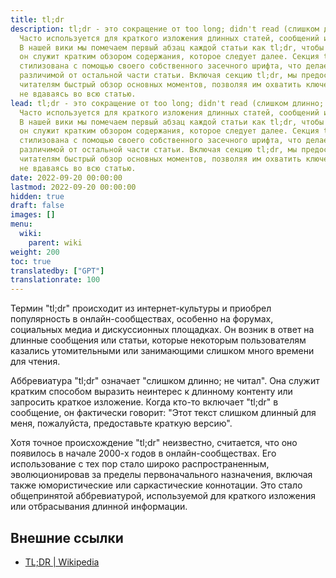```yaml
---
title: tl;dr
description: tl;dr - это сокращение от too long; didn't read (слишком длинно; не читал).
  Часто используется для краткого изложения длинных статей, сообщений или дискуссий.
  В нашей вики мы помечаем первый абзац каждой статьи как tl;dr, чтобы указать, что
  он служит кратким обзором содержания, которое следует далее. Секция tl;dr немного
  стилизована с помощью своего собственного засечного шрифта, что делает ее легко
  различимой от остальной части статьи. Включая секцию tl;dr, мы предоставляем нашим
  читателям быстрый обзор основных моментов, позволяя им охватить ключевую информацию,
  не вдаваясь во всю статью.
lead: tl;dr - это сокращение от too long; didn't read (слишком длинно; не читал).
  Часто используется для краткого изложения длинных статей, сообщений или дискуссий.
  В нашей вики мы помечаем первый абзац каждой статьи как tl;dr, чтобы указать, что
  он служит кратким обзором содержания, которое следует далее. Секция tl;dr немного
  стилизована с помощью своего собственного засечного шрифта, что делает ее легко
  различимой от остальной части статьи. Включая секцию tl;dr, мы предоставляем нашим
  читателям быстрый обзор основных моментов, позволяя им охватить ключевую информацию,
  не вдаваясь во всю статью.
date: 2022-09-20 00:00:00
lastmod: 2022-09-20 00:00:00
hidden: true
draft: false
images: []
menu:
  wiki:
    parent: wiki
weight: 200
toc: true
translatedby: ["GPT"]
translationrate: 100
---
```


Термин "tl;dr" происходит из интернет-культуры и приобрел популярность в онлайн-сообществах, особенно на форумах, социальных медиа и дискуссионных площадках. Он возник в ответ на длинные сообщения или статьи, которые некоторым пользователям казались утомительными или занимающими слишком много времени для чтения.

Аббревиатура "tl;dr" означает "слишком длинно; не читал". Она служит кратким способом выразить неинтерес к длинному контенту или запросить краткое изложение. Когда кто-то включает "tl;dr" в сообщение, он фактически говорит: "Этот текст слишком длинный для меня, пожалуйста, предоставьте краткую версию".

Хотя точное происхождение "tl;dr" неизвестно, считается, что оно появилось в начале 2000-х годов в онлайн-сообществах. Его использование с тех пор стало широко распространенным, эволюционировав за пределы первоначального назначения, включая также юмористические или саркастические коннотации. Это стало общепринятой аббревиатурой, используемой для краткого изложения или отбрасывания длинной информации.

## Внешние ссылки

- [TL;DR | Wikipedia](https://ru.wikipedia.org/wiki/TL;DR)
